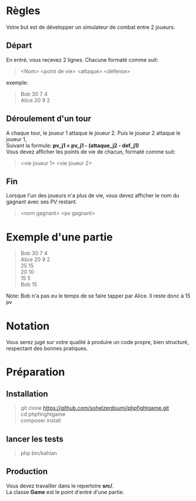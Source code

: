 # Règles

Votre but est de développer un simulateur de combat entre 2 joueurs.

## Départ
En entré, vous recevez 2 lignes. Chacune formaté comme suit:
> \<Nom> \<point de vie> \<attaque> \<défense>

exemple:
>    Bob 30 7 4 \
>    Alice 20 9 2

## Déroulement d'un tour
A chaque tour, 
le joueur 1 attaque le joueur 2. Puis le joueur 2 attaque le joueur 1,\
Suivant la formule: **pv_j1 = pv_j1 - (attaque_j2 - def_j1)** \
Vous devez afficher les points de vie de chacun, formaté comme suit:
> \<vie joueur 1> \<vie joueur 2>

## Fin
Lorsque l'un des joueurs n'a plus de vie, vous devez afficher le nom du gagnant avec ses PV restant.
> \<nom gagnant> \<pv gagnant>


# Exemple d'une partie

> Bob 30 7 4 \
> Alice 20 9 2 \
> 25 15 \
> 20 10 \
> 15 5 \
> Bob 15

Note: Bob n'a pas eu le temps de se faire tapper par Alice. Il reste donc à 15 pv

# Notation

Vous serez jugé sur votre qualité à produire un code propre, bien structuré, respectant des bonnes pratiques.

# Préparation

## Installation

> git clone https://github.com/sohelzerdoumi/phpfightgame.git \
> cd phpfinghtgame \
> composer install

## lancer les tests

> php bin/kahlan

## Production

Vous devez travailler dans le repertoire **src/**.\
La classe **Game** est le point d'entré d'une partie.